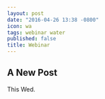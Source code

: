 ```yaml
---
layout: post
date: "2016-04-26 13:38 -0800"
icon: wa
tags: webinar water
published: false
title: Webinar
---
```

## A New Post
This Wed.
